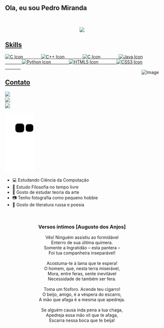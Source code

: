 
## Ola, eu sou Pedro Miranda

&nbsp;&nbsp;&nbsp;&nbsp;&nbsp;&nbsp;&nbsp;&nbsp;&nbsp;&nbsp;&nbsp;&nbsp;&nbsp;
 <div align="center">

  <a href="https://github.com/pdMiranda">
   <img align="center" height="170" src="https://github-readme-stats.vercel.app/api/top-langs/?username=pdMiranda&layout=compact&langs_count=16&theme=midnight-purple"/>
 
</div>

 ## Skills 
<div style="display: inline_block" >
   <img style="height: 40px" alt="C Icon" src="https://cdn.jsdelivr.net/gh/devicons/devicon/icons/c/c-original.svg"/>
   &nbsp;&nbsp;&nbsp;&nbsp;&nbsp;&nbsp;&nbsp;&nbsp;&nbsp;&nbsp;&nbsp;&nbsp;&nbsp;
   <img style="height: 40px" alt="C++ Icon" src="https://cdn.jsdelivr.net/gh/devicons/devicon/icons/cplusplus/cplusplus-original.svg"/>
   &nbsp;&nbsp;&nbsp;&nbsp;&nbsp;&nbsp;&nbsp;&nbsp;&nbsp;&nbsp;&nbsp;&nbsp;&nbsp;
   <img style="height: 40px" alt="C Icon" src="https://cdn.jsdelivr.net/gh/devicons/devicon/icons/csharp/csharp-original.svg"/>
   &nbsp;&nbsp;&nbsp;&nbsp;&nbsp;&nbsp;&nbsp;&nbsp;&nbsp;&nbsp;&nbsp;&nbsp;&nbsp;
   <img style="height: 40px" alt="Java Icon" src="https://cdn.jsdelivr.net/gh/devicons/devicon/icons/java/java-original.svg" />
   &nbsp;&nbsp;&nbsp;&nbsp;&nbsp;&nbsp;&nbsp;&nbsp;&nbsp;&nbsp;&nbsp;&nbsp;&nbsp;
   <img style="height: 40px" alt="Python Icon" src="https://cdn.jsdelivr.net/gh/devicons/devicon/icons/python/python-original.svg" /> 
   &nbsp;&nbsp;&nbsp;&nbsp;&nbsp;&nbsp;&nbsp;&nbsp;&nbsp;&nbsp;&nbsp;&nbsp;&nbsp;
   <img style="height: 40px" alt="HTML5 Icon" src="https://cdn.jsdelivr.net/gh/devicons/devicon/icons/html5/html5-original-wordmark.svg" />
   &nbsp;&nbsp;&nbsp;&nbsp;&nbsp;&nbsp;&nbsp;&nbsp;&nbsp;&nbsp;&nbsp;&nbsp;&nbsp;
   <img style="height: 40px" alt="CSS3 Icon" src="https://cdn.jsdelivr.net/gh/devicons/devicon/icons/css3/css3-original-wordmark.svg" />   
   &nbsp;&nbsp;&nbsp;&nbsp;&nbsp;&nbsp;&nbsp;&nbsp;&nbsp;&nbsp;&nbsp;&nbsp;&nbsp;
 <div style="display: inline_block">
   <img align="right" height="180em" alt="Image" src="https://media.giphy.com/media/MBlSpxW9dqsiV8Vg4y/giphy-downsized.gif">
 </div>
   
</div>
 
 ## Contato
 <div> 
  <a  href="https://twitter.com/pdMiranda_" target="_blank"><img src="https://img.shields.io/badge/-Twitter-%23333?style=for-the-badge&logo=twitter&logoColor=white" target="_blank" style="height: 35px"></a>
  </br>
  <a href="https://www.instagram.com/pdmiranda_/" target="_blank"><img src="https://img.shields.io/badge/-Instagram-%23333?style=for-the-badge&logo=instagram&logoColor=white" target="_blank" style="height: 35px"></></a>
  </br>
  <a href = "mailto: pedromrodrigues1807@gmail.com"><img src="https://img.shields.io/badge/-Gmail-%23333?style=for-the-badge&logo=gmail&logoColor=white" target="_blank" style="height: 35px"></></a>
</br>

![Snake animation](https://github.com/pdMiranda/pdMiranda/blob/output/github-contribution-grid-snake.svg)

</div>
   

- 💻 Estudando Ciência da Computação
- 📕 Estudo Filosofia no tempo livre
- 🎨 Gosto de estudar teoria da arte
- 📷 Tenho fotografia como pequeno hobbie
- 📖 Gosto de literatura russa e poesia

&nbsp;

<div align="center">
 <h3>Versos íntimos [Augusto dos Anjos]</h3>
 <p>Vês! Ninguém assistiu ao formidável</br>
Enterro de sua última quimera.</br>
Somente a Ingratidão – esta pantera –</br>
Foi tua companheira inseparável!</br>
</br>
Acostuma-te à lama que te espera!</br>
O homem, que, nesta terra miserável,</br>
Mora, entre feras, sente inevitável</br>
Necessidade de também ser fera.</br>
</br>
Toma um fósforo. Acende teu cigarro!</br>
O beijo, amigo, é a véspera do escarro,</br>
A mão que afaga é a mesma que apedreja.</br>
</br>
Se alguém causa inda pena a tua chaga,</br>
Apedreja essa mão vil que te afaga,</br>
Escarra nessa boca que te beija!</p></br>

</div>   
<!--
 para de olhar meu codigo
-->
